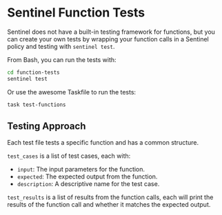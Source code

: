 # Sentinel Function Tests

Sentinel does not have a built-in testing framework for functions, but you can create your own tests by wrapping your function calls in a Sentinel policy and testing with `sentinel test`.

From Bash, you can run the tests with:

```sh
cd function-tests
sentinel test
```

Or use the awesome Taskfile to run the tests:

```sh
task test-functions
```

## Testing Approach

Each test file tests a specific function and has a common structure.

`test_cases` is a list of test cases, each with:

- `input`: The input parameters for the function.
- `expected`: The expected output from the function.  
- `description`: A descriptive name for the test case.

`test_results` is a list of results from the function calls, each will print the results of the function call and whether it matches the expected output.
